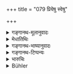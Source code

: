 +++
title = "079 प्रियेषु स्वेषु"

+++

<details><summary>गङ्गानथ-मूलानुवादः</summary>

Having, by the practice of meditation, attributed what is agreeable to him, to his good acts, and what is disagreeable, to his evil acts, he reaches the eternal Brahman.—(79)
</details>

<details><summary>मेधातिथिः</summary>

प्रीतिपरितापकृतश् चित्तसंक्षोभो हर्षशोकादिलक्षणो ऽनेनोपायेन परिहर्तव्यः । यत् किंचित् प्रियं करोति तन् मम सुकृतस्य विशेष्यते तस्येदं फलम्, नैष कर्ता मम स्नेहबुद्ध्या प्रियम्, न चायं मे शात्रवं शक्नोति कर्तुं दुष्कृतं पीडाकरम्" इत्य् एवं विमृश्य **ध्यानयोगेन** चित्ते भावयेत् । अतो ऽस्य न प्रियकारिणि रागो नाप्रियकारिणि द्वेषो जायते । एवं कुर्वाणः **सनातनं** शाश्वतं **ब्रह्माभ्येति** अभिमुखं प्राप्नोति । अचिरादिपथेन न व्यवधीयते । शाश्वतग्रहणाद् अनावृत्तिः प्रतीयते ॥ ६.७९ ॥
</details>

<details><summary>गङ्गानथ-भाष्यानुवादः</summary>

Disturbance of the mind caused by pleasure and pain, and appearing in the forms of joy and sorrow, should be got rid of in the following manner. \[He shall cultivate the following idea\]—‘When such and such a person does anything pleasing to me, it is the result of some good act that I may have done in the past; and the doer of the act has not done it. through any feelings of affection towards me; in fact he could not do anything inimical to me; and when some one does what is disagreeable to me, there also what is the source of my pain is only my own evil act this is what he shall ponder over while practising meditation; so that he does not feel any attraction towards the man who does what is agreeable to him, nor any repulsion towards one who does what is disagreeable to him.

By doing thus ‘*he reaches the eternal Brahman*’, directly, and has not got to pass through the intervening stages of the Luminous Path and so forth.

The presence of the epithet ‘*eternal*’ implies that the man does not return to the cycle of births and deaths.—(79)
</details>

<details><summary>गङ्गानथ-टिप्पन्यः</summary>

Medhātithi has been misunderstood by Buhler (see *Translation*).

This verse is quoted in *Yatidharmasaṅgraha* (p. 41).
</details>

<details><summary>भारुचिः</summary>

**प्रियेषु स्वेषु** धर्मविरुद्धेष्व् आत्मीयेषु स्वादुभैक्षलाभादिषु च निपतत्सु कारणत्वेनात्मीयम् एव **सुकृतं** विसृज्य, ध्यानयोगेन परमार्थदर्शनेन विनियुज्य, तम् कारणतया स्वधर्मं व्युदस्य च तत्संपादयितारं पुरुषम्, एवम् **अप्रियेषु दुष्कृतं विसृज्य ध्यानयोगेन** परं **ब्रह्माभ्येति**।

_क्षमयानया विगतरागद्वेषतया च मध्यस्थो भूत्वा, एवं च अयम्_,
</details>

<details><summary>Bühler</summary>

079	Making over (the merit of his own) good actions to his friends and (the guilt of) his evil deeds to his enemies, he attains the eternal Brahman by the practice of meditation.
</details>
